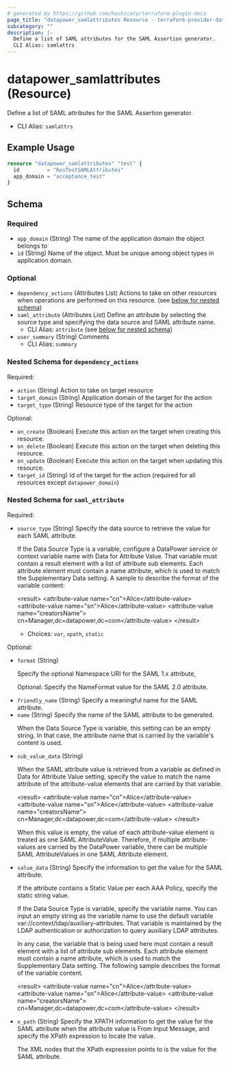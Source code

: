 ```yaml
---
# generated by https://github.com/hashicorp/terraform-plugin-docs
page_title: "datapower_samlattributes Resource - terraform-provider-datapower"
subcategory: ""
description: |-
  Define a list of SAML attributes for the SAML Assertion generator.
  CLI Alias: samlattrs
---
```


# datapower_samlattributes (Resource)

Define a list of SAML attributes for the SAML Assertion generator.
  - CLI Alias: `samlattrs`

## Example Usage

```terraform
resource "datapower_samlattributes" "test" {
  id         = "ResTestSAMLAttributes"
  app_domain = "acceptance_test"
}
```

<!-- schema generated by tfplugindocs -->
## Schema

### Required

- `app_domain` (String) The name of the application domain the object belongs to
- `id` (String) Name of the object. Must be unique among object types in application domain.

### Optional

- `dependency_actions` (Attributes List) Actions to take on other resources when operations are performed on this resource. (see [below for nested schema](#nestedatt--dependency_actions))
- `saml_attribute` (Attributes List) Define an attribute by selecting the source type and specifying the data source and SAML attribute name.
  - CLI Alias: `attribute` (see [below for nested schema](#nestedatt--saml_attribute))
- `user_summary` (String) Comments
  - CLI Alias: `summary`

<a id="nestedatt--dependency_actions"></a>
### Nested Schema for `dependency_actions`

Required:

- `action` (String) Action to take on target resource
- `target_domain` (String) Application domain of the target for the action
- `target_type` (String) Resource type of the target for the action

Optional:

- `on_create` (Boolean) Execute this action on the target when creating this resource.
- `on_delete` (Boolean) Execute this action on the target when deleting this resource.
- `on_update` (Boolean) Execute this action on the target when updating this resource.
- `target_id` (String) Id of the target for the action (required for all resources except `datapower_domain`)


<a id="nestedatt--saml_attribute"></a>
### Nested Schema for `saml_attribute`

Required:

- `source_type` (String) Specify the data source to retrieve the value for each SAML attribute. <p>If the Data Source Type is a variable, configure a DataPower service or context variable name with Data for Attribute Value. That variable must contain a result element with a list of attribute sub elements. Each attribute element must contain a name attribute, which is used to match the Supplementary Data setting. A sample to describe the format of the variable content:</p><p>&lt;result> &lt;attribute-value name="cn">Alice&lt;/attribute-value> &lt;attribute-value name="sn">Alice&lt;/attribute-value> &lt;attribute-value name="creatorsName"> cn=Manager,dc=datapower,dc=com&lt;/attribute-value> &lt;/result></p>
  - Choices: `var`, `xpath`, `static`

Optional:

- `format` (String) <p>Specify the optional Namespace URI for the SAML 1.x attribute,</p><p>Optional: Specify the NameFormat value for the SAML 2.0 attribute.</p>
- `friendly_name` (String) Specify a meaningful name for the SAML attribute.
- `name` (String) Specify the name of the SAML attribute to be generated. <p>When the Data Source Type is variable, this setting can be an empty string. In that case, the attribute name that is carried by the variable's content is used.</p>
- `sub_value_data` (String) <p>When the SAML attribute value is retrieved from a variable as defined in Data for Attribute Value setting, specify the value to match the name attribute of the attribute-value elements that are carried by that variable.</p><p>&lt;result> &lt;attribute-value name="cn">Alice&lt;/attribute-value> &lt;attribute-value name="sn">Alice&lt;/attribute-value> &lt;attribute-value name="creatorsName"> cn=Manager,dc=datapower,dc=com&lt;/attribute-value> &lt;/result></p><p>When this value is empty, the value of each attribute-value element is treated as one SAML AttributeValue. Therefore, if multiple attribute-values are carried by the DataPower variable, there can be multiple SAML AttributeValues in one SAML Attribute element.</p>
- `value_data` (String) Specify the information to get the value for the SAML attribute. <p>If the attribute contains a Static Value per each AAA Policy, specify the static string value.</p><p>If the Data Source Type is variable, specify the variable name. You can input an empty string as the variable name to use the default variable var://context/ldap/auxiliary-attributes. That variable is maintained by the LDAP authentication or authorization to query auxiliary LDAP attributes.</p><p>In any case, the variable that is being used here must contain a result element with a list of attribute sub elements. Each attribute element must contain a name attribute, which is used to match the Supplementary Data setting. The following sample describes the format of the variable content.</p><p>&lt;result> &lt;attribute-value name="cn">Alice&lt;/attribute-value> &lt;attribute-value name="sn">Alice&lt;/attribute-value> &lt;attribute-value name="creatorsName"> cn=Manager,dc=datapower,dc=com&lt;/attribute-value> &lt;/result></p>
- `x_path` (String) Specify the XPATH information to get the value for the SAML attribute when the attribute value is From Input Message, and specify the XPath expression to locate the value. <p>The XML nodes that the XPath expression points to is the value for the SAML attribute.</p>
